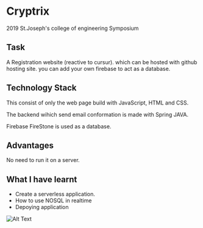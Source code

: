 # Cryptrix 
2019 St.Joseph's college of engineering Symposium 

## Task 

A Registration website (reactive to cursur). which can be hosted with github hosting site. you can add your own firebase to act as a database.

## Technology Stack 

This consist of only the web page build with JavaScript, HTML and CSS.  

The backend wihich send email conformation is made with Spring JAVA.

Firebase FireStone is used as a database.

## Advantages  

No need to run it on a server.
   
## What I have learnt 
 
- Create a serverless application.
- How to use NOSQL in realtime
- Depoying application
 
![Alt Text](https://media.giphy.com/media/Rjke13oBKgJ3cyimBi/giphy.gif)
